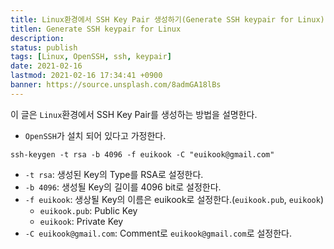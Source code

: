 ```yaml
---
title: Linux환경에서 SSH Key Pair 생성하기(Generate SSH keypair for Linux)
titlen: Generate SSH keypair for Linux
description: 
status: publish
tags: [Linux, OpenSSH, ssh, keypair]
date: 2021-02-16
lastmod: 2021-02-16 17:34:41 +0900
banner: https://source.unsplash.com/8admGA18lBs
---
```


이 글은 `Linux`환경에서 SSH Key Pair를 생성하는 방법을 설명한다. 


* `OpenSSH`가 설치 되어 있다고 가정한다. 


```
ssh-keygen -t rsa -b 4096 -f euikook -C "euikook@gmail.com"
```

<!--more-->

* `-t rsa`: 생성된 Key의 Type를 RSA로 설정한다.
* `-b 4096`: 생성될 Key의 길이를 4096 bit로 설정한다.
* `-f euikook`: 생상될 Key의 이름은 euikook로 설정한다.(`euikook.pub`, `euikook`)
    * `euikook.pub`: Public Key
    * `euikook`: Private Key
* `-C euikook@gmail.com`: Comment로 `euikook@gmail.com`로 설정한다.
